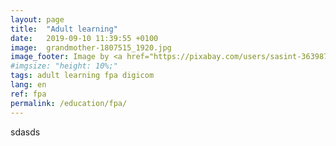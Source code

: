 ```yaml
---
layout: page
title:  "Adult learning"
date:   2019-09-10 11:39:55 +0100
image:  grandmother-1807515_1920.jpg
image_footer: Image by <a href="https://pixabay.com/users/sasint-3639875/?utm_source=link-attribution&amp;utm_medium=referral&amp;utm_campaign=image&amp;utm_content=1807515">Sasin Tipchai</a> from <a href="https://pixabay.com/?utm_source=link-attribution&amp;utm_medium=referral&amp;utm_campaign=image&amp;utm_content=1807515">Pixabay</a>
#imgsize: "height: 10%;"
tags: adult learning fpa digicom
lang: en
ref: fpa
permalink: /education/fpa/
---
```

sdasds
